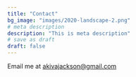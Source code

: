```yaml
---
title: "Contact"
bg_image: "images/2020-landscape-2.png"
# meta description
description: "This is meta description"
# save as draft
draft: false
---
```


Email me at akivajackson@gmail.com